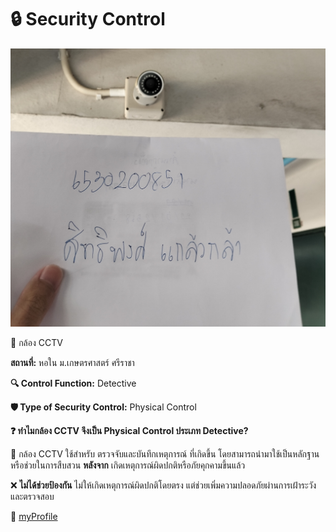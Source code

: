 <body>
    <div class="container">
        <h1>🔒 Security Control</h1>
        <img src="image/cctv.jpg" alt="CCTV">
        <div class="info">
            <p><span class="highlight">📍 กล้อง CCTV</span></p>
            <p><b>สถานที่:</b> หอใน ม.เกษตรศาสตร์ ศรีราชา</p>
            <p><b>🔍 Control Function:</b> <span class="highlight">Detective</span></p>
            <p><b>🛡️ Type of Security Control:</b> <span class="highlight">Physical Control</span></p>
            <p><b>❓ ทำไมกล้อง CCTV จึงเป็น Physical Control ประเภท Detective?</b></p>
            <p>📸 กล้อง CCTV ใช้สำหรับ <span class="highlight">ตรวจจับและบันทึกเหตุการณ์</span> ที่เกิดขึ้น โดยสามารถนำมาใช้เป็นหลักฐานหรือช่วยในการสืบสวน <b>หลังจาก</b> เกิดเหตุการณ์ผิดปกติหรือภัยคุกคามขึ้นแล้ว</p>
            <p>❌ <b>ไม่ได้ช่วยป้องกัน</b> ไม่ให้เกิดเหตุการณ์ผิดปกติโดยตรง แต่ช่วยเพิ่มความปลอดภัยผ่านการเฝ้าระวังและตรวจสอบ</p>
        </div>
        <div class="footer">
            📎 <a href="https://6530200851.github.io" target="_blank">myProfile</a>
        </div>
    </div>
</body>
